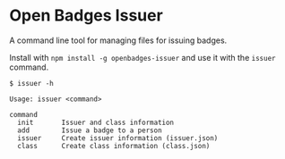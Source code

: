 # Open Badges Issuer

A command line tool for managing files for issuing badges.

Install with `npm install -g openbadges-issuer` and use it with the `issuer` command.

```
$ issuer -h

Usage: issuer <command>

command
  init       Issuer and class information
  add        Issue a badge to a person
  issuer     Create issuer information (issuer.json)
  class      Create class information (class.json)
```